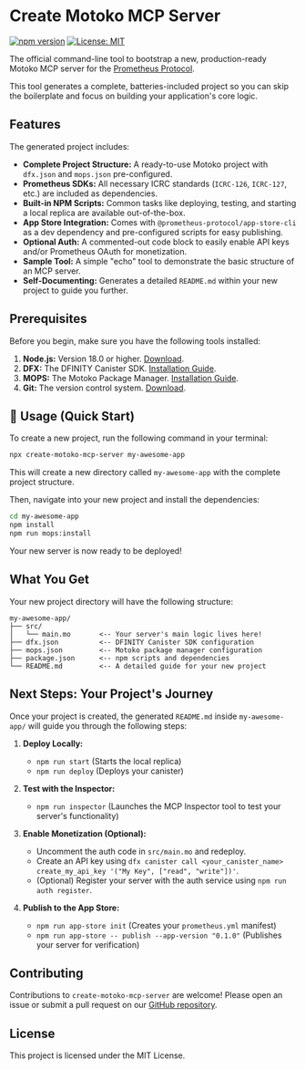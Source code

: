 # Create Motoko MCP Server

[![npm version](https://img.shields.io/npm/v/create-motoko-mcp-server.svg)](https://www.npmjs.com/package/create-motoko-mcp-server)
[![License: MIT](https://img.shields.io/badge/License-MIT-yellow.svg)](https://opensource.org/licenses/MIT)

The official command-line tool to bootstrap a new, production-ready Motoko MCP server for the [Prometheus Protocol](https://github.com/prometheus-protocol/prometheus-protocol).

This tool generates a complete, batteries-included project so you can skip the boilerplate and focus on building your application's core logic.

## Features

The generated project includes:

-   **Complete Project Structure:** A ready-to-use Motoko project with `dfx.json` and `mops.json` pre-configured.
-   **Prometheus SDKs:** All necessary ICRC standards (`ICRC-126`, `ICRC-127`, etc.) are included as dependencies.
-   **Built-in NPM Scripts:** Common tasks like deploying, testing, and starting a local replica are available out-of-the-box.
-   **App Store Integration:** Comes with `@prometheus-protocol/app-store-cli` as a dev dependency and pre-configured scripts for easy publishing.
-   **Optional Auth:** A commented-out code block to easily enable API keys and/or Prometheus OAuth for monetization.
-   **Sample Tool:** A simple "echo" tool to demonstrate the basic structure of an MCP server.
-   **Self-Documenting:** Generates a detailed `README.md` within your new project to guide you further.

## Prerequisites

Before you begin, make sure you have the following tools installed:

1.  **Node.js:** Version 18.0 or higher. [Download](https://nodejs.org/).
2.  **DFX:** The DFINITY Canister SDK. [Installation Guide](https://internetcomputer.org/docs/current/developer-docs/setup/install/).
3.  **MOPS:** The Motoko Package Manager. [Installation Guide](https://mops.one/docs/install).
4. **Git:** The version control system. [Download](https://git-scm.com/).

## 🚀 Usage (Quick Start)

To create a new project, run the following command in your terminal:

```bash
npx create-motoko-mcp-server my-awesome-app
```

This will create a new directory called `my-awesome-app` with the complete project structure.

Then, navigate into your new project and install the dependencies:

```bash
cd my-awesome-app
npm install
npm run mops:install
```

Your new server is now ready to be deployed!

## What You Get

Your new project directory will have the following structure:

```
my-awesome-app/
├── src/
│   └── main.mo       <-- Your server's main logic lives here!
├── dfx.json          <-- DFINITY Canister SDK configuration
├── mops.json         <-- Motoko package manager configuration
├── package.json      <-- npm scripts and dependencies
└── README.md         <-- A detailed guide for your new project
```

## Next Steps: Your Project's Journey

Once your project is created, the generated `README.md` inside `my-awesome-app/` will guide you through the following steps:

1.  **Deploy Locally:**
    -   `npm run start` (Starts the local replica)
    -   `npm run deploy` (Deploys your canister)

2.  **Test with the Inspector:**
    -   `npm run inspector` (Launches the MCP Inspector tool to test your server's functionality)

3.  **Enable Monetization (Optional):**
    -   Uncomment the auth code in `src/main.mo` and redeploy.
    -   Create an API key using `dfx canister call <your_canister_name> create_my_api_key '("My Key", ["read", "write"])'`.
    -   (Optional) Register your server with the auth service using `npm run auth register`.

4.  **Publish to the App Store:**
    -   `npm run app-store init` (Creates your `prometheus.yml` manifest)
    -   `npm run app-store -- publish --app-version "0.1.0"` (Publishes your server for verification)

## Contributing

Contributions to `create-motoko-mcp-server` are welcome! Please open an issue or submit a pull request on our [GitHub repository](https://github.com/prometheus-protocol/create-motoko-mcp-server).

## License

This project is licensed under the MIT License.